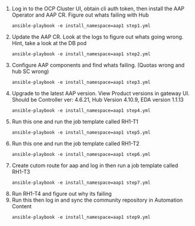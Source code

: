  1. Log in to the OCP Cluster UI, obtain cli auth token, then install the AAP Operator and AAP CR. Figure out whats failing with Hub
     ```
    ansible-playbook -e install_namespace=aap1 step1.yml
    ```
 2. Update the AAP CR. Look at the logs to figure out whats going wrong. Hint, take a look at the DB pod
     ```
    ansible-playbook -e install_namespace=aap1 step2.yml
    ```
 3. Configure AAP components and find whats failing. (Quotas wrong and hub SC wrong)
     ```
     ansible-playbook -e install_namespace=aap1 step3.yml
     ```
 4. Upgrade to the latest AAP version. View Product versions in gateway UI. Should be Controller ver: 4.6.21, Hub Version 4.10.9, EDA version 1.1.13
    ```
    ansible-playbook -e install_namespace=aap1 step4.yml
    ```
 5. Run this one and run the job template called RH1-T1
    ```
    ansible-playbook -e install_namespace=aap1 step5.yml
    ```
 6. Run this one and run the job template called RH1-T2
    ```
    ansible-playbook -e install_namespace=aap1 step6.yml
    ```
 7. Create cutom route for aap and log in then run a job template called RH1-T3
    ```
    ansible-playbook -e install_namespace=aap1 step7.yml
    ```
 8. Run RH1-T4 and figure out why its failing
 9. Run this then log in and sync the community repository in Automation Content
    ```
    ansible-playbook -e install_namespace=aap1 step9.yml
    ```